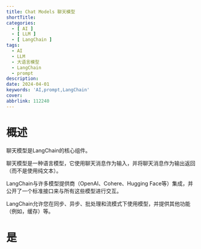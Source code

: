 ```yaml
---
title: Chat Models 聊天模型
shortTitle:  
categories:
  - [ AI ]
  - [ LLM ]
  - [ LangChain ]
tags:
  - AI
  - LLM
  - 大语言模型
  - LangChain
  - prompt
description:
date: 2024-04-01
keywords: 'AI,prompt,LangChain'
cover:
abbrlink: 112240
---
```



# 概述

聊天模型是LangChain的核心组件。

聊天模型是一种语言模型，它使用聊天消息作为输入，并将聊天消息作为输出返回（而不是使用纯文本）。

LangChain与许多模型提供商（OpenAI、Cohere、Hugging Face等）集成，并公开了一个标准接口来与所有这些模型进行交互。

LangChain允许您在同步、异步、批处理和流模式下使用模型，并提供其他功能（例如，缓存）等。


# 是
